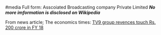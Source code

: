 #media 
Full form: Asscoiated Broadcasting company Private Limited
***No more imformation is disclosed on Wikipedia***

From news article;
The economics times: [TV9 group revences touch Rs. 200 crore in FY 18](https://economictimes.indiatimes.com/markets/stocks/earnings/tv9-group-revenues-touch-rs-200-crore-in-fy-18/articleshow/69308040.cms) 